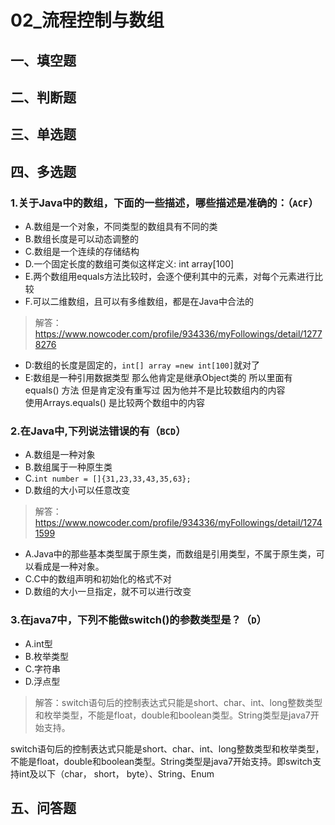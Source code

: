 # 02_流程控制与数组

## 一、填空题

## 二、判断题

## 三、单选题

## 四、多选题
### 1.关于Java中的数组，下面的一些描述，哪些描述是准确的：（`ACF`）
+ A.数组是一个对象，不同类型的数组具有不同的类
+ B.数组长度是可以动态调整的
+ C.数组是一个连续的存储结构
+ D.一个固定长度的数组可类似这样定义: int array[100]
+ E.两个数组用equals方法比较时，会逐个便利其中的元素，对每个元素进行比较
+ F.可以二维数组，且可以有多维数组，都是在Java中合法的

> 解答：https://www.nowcoder.com/profile/934336/myFollowings/detail/12778276

+ D:数组的长度是固定的，`int[] array =new int[100]`就对了
+ E:数组是一种引用数据类型  那么他肯定是继承Object类的  所以里面有equals() 方法 但是肯定没有重写过 因为他并不是比较数组内的内容  
使用Arrays.equals()  是比较两个数组中的内容

### 2.在Java中,下列说法错误的有（`BCD`）
+ A.数组是一种对象
+ B.数组属于一种原生类
+ C.`int number = []{31,23,33,43,35,63};`
+ D.数组的大小可以任意改变

> 解答：https://www.nowcoder.com/profile/934336/myFollowings/detail/12741599

+ A.Java中的那些基本类型属于原生类，而数组是引用类型，不属于原生类，可以看成是一种对象。
+ C.C中的数组声明和初始化的格式不对
+ D.数组的大小一旦指定，就不可以进行改变

### 3.在java7中，下列不能做switch()的参数类型是？（`D`）
+ A.int型
+ B.枚举类型
+ C.字符串
+ D.浮点型

> 解答：switch语句后的控制表达式只能是short、char、int、long整数类型和枚举类型，不能是float，double和boolean类型。String类型是java7开始支持。

switch语句后的控制表达式只能是short、char、int、long整数类型和枚举类型，不能是float，double和boolean类型。String类型是java7开始支持。即switch支持int及以下（char， short， byte）、String、Enum
## 五、问答题
